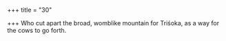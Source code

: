 +++
title = "30"

+++
Who cut apart the broad, womblike mountain for Triśoka,
as a way for the cows to go forth.